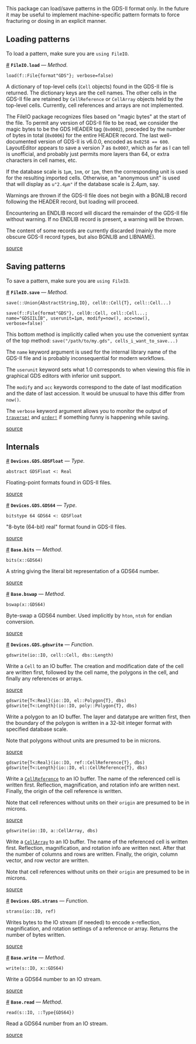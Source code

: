 
This package can load/save patterns in the GDS-II format only. In the future it may be useful to implement machine-specific pattern formats to force fracturing or dosing in an explicit manner.


<a id='Loading-patterns-1'></a>

## Loading patterns


To load a pattern, make sure you are `using FileIO`.

<a id='FileIO.load-Tuple{FileIO.File{FileIO.DataFormat{:GDS}}}' href='#FileIO.load-Tuple{FileIO.File{FileIO.DataFormat{:GDS}}}'>#</a>
**`FileIO.load`** &mdash; *Method*.



```
load(f::File{format"GDS"}; verbose=false)
```

A dictionary of top-level cells (`Cell` objects) found in the GDS-II file is returned. The dictionary keys are the cell names. The other cells in the GDS-II file are retained by `CellReference` or `CellArray` objects held by the top-level cells. Currently, cell references and arrays are not implemented.

The FileIO package recognizes files based on "magic bytes" at the start of the file. To permit any version of GDS-II file to be read, we consider the magic bytes to be the GDS HEADER tag (`0x0002`), preceded by the number of bytes in total (`0x0006`) for the entire HEADER record. The last well-documented version of GDS-II is v6.0.0, encoded as `0x0258 == 600`. LayoutEditor appears to save a version 7 as `0x0007`, which as far as I can tell is unofficial, and probably just permits more layers than 64, or extra characters in cell names, etc.

If the database scale is `1μm`, `1nm`, or `1pm`, then the corresponding unit is used for the resulting imported cells. Otherwise, an "anonymous unit" is used that will display as `u"2.4μm"` if the database scale is 2.4μm, say.

Warnings are thrown if the GDS-II file does not begin with a BGNLIB record following the HEADER record, but loading will proceed.

Encountering an ENDLIB record will discard the remainder of the GDS-II file without warning. If no ENDLIB record is present, a warning will be thrown.

The content of some records are currently discarded (mainly the more obscure GDS-II record types, but also BGNLIB and LIBNAME).


<a target='_blank' href='https://github.com/PainterQubits/Devices.jl/tree/b8678f00938d0e6ef34bdc98e6af3512bc1097ab/src/gds.jl#L486-L516' class='documenter-source'>source</a><br>


<a id='Saving-patterns-1'></a>

## Saving patterns


To save a pattern, make sure you are `using FileIO`.

<a id='FileIO.save-Tuple{FileIO.File{FileIO.DataFormat{:GDS}},Devices.Cells.Cell,Vararg{Devices.Cells.Cell,N}}' href='#FileIO.save-Tuple{FileIO.File{FileIO.DataFormat{:GDS}},Devices.Cells.Cell,Vararg{Devices.Cells.Cell,N}}'>#</a>
**`FileIO.save`** &mdash; *Method*.



```
save(::Union{AbstractString,IO}, cell0::Cell{T}, cell::Cell...)

save(f::File{format"GDS"}, cell0::Cell, cell::Cell...;
name="GDSIILIB", userunit=1μm, modify=now(), acc=now(),
verbose=false)`
```

This bottom method is implicitly called when you use the convenient syntax of the top method: `save("/path/to/my.gds", cells_i_want_to_save...)`

The `name` keyword argument is used for the internal library name of the GDS-II file and is probably inconsequential for modern workflows.

The `userunit` keyword sets what 1.0 corresponds to when viewing this file in graphical GDS editors with inferior unit support.

The `modify` and `acc` keywords correspond to the date of last modification and the date of last accession. It would be unusual to have this differ from `now()`.

The `verbose` keyword argument allows you to monitor the output of [`traverse!`](cells.md#Devices.Cells.traverse!) and [`order!`](cells.md#Devices.Cells.order!) if something funny is happening while saving.


<a target='_blank' href='https://github.com/PainterQubits/Devices.jl/tree/b8678f00938d0e6ef34bdc98e6af3512bc1097ab/src/gds.jl#L429-L452' class='documenter-source'>source</a><br>


<a id='Internals-1'></a>

## Internals

<a id='Devices.GDS.GDSFloat' href='#Devices.GDS.GDSFloat'>#</a>
**`Devices.GDS.GDSFloat`** &mdash; *Type*.



`abstract GDSFloat <: Real`

Floating-point formats found in GDS-II files.


<a target='_blank' href='https://github.com/PainterQubits/Devices.jl/tree/b8678f00938d0e6ef34bdc98e6af3512bc1097ab/src/gds.jl#L64-L68' class='documenter-source'>source</a><br>

<a id='Devices.GDS.GDS64' href='#Devices.GDS.GDS64'>#</a>
**`Devices.GDS.GDS64`** &mdash; *Type*.



`bitstype 64 GDS64 <: GDSFloat`

"8-byte (64-bit) real" format found in GDS-II files.


<a target='_blank' href='https://github.com/PainterQubits/Devices.jl/tree/b8678f00938d0e6ef34bdc98e6af3512bc1097ab/src/gds.jl#L71-L75' class='documenter-source'>source</a><br>

<a id='Base.bits-Tuple{Devices.GDS.GDS64}' href='#Base.bits-Tuple{Devices.GDS.GDS64}'>#</a>
**`Base.bits`** &mdash; *Method*.



`bits(x::GDS64)`

A string giving the literal bit representation of a GDS64 number.


<a target='_blank' href='https://github.com/PainterQubits/Devices.jl/tree/b8678f00938d0e6ef34bdc98e6af3512bc1097ab/src/gds.jl#L78-L82' class='documenter-source'>source</a><br>

<a id='Base.bswap-Tuple{Devices.GDS.GDS64}' href='#Base.bswap-Tuple{Devices.GDS.GDS64}'>#</a>
**`Base.bswap`** &mdash; *Method*.



`bswap(x::GDS64)`

Byte-swap a GDS64 number. Used implicitly by `hton`, `ntoh` for endian conversion.


<a target='_blank' href='https://github.com/PainterQubits/Devices.jl/tree/b8678f00938d0e6ef34bdc98e6af3512bc1097ab/src/gds.jl#L85-L89' class='documenter-source'>source</a><br>

<a id='Devices.GDS.gdswrite' href='#Devices.GDS.gdswrite'>#</a>
**`Devices.GDS.gdswrite`** &mdash; *Function*.



```
gdswrite(io::IO, cell::Cell, dbs::Length)
```

Write a `Cell` to an IO buffer. The creation and modification date of the cell are written first, followed by the cell name, the polygons in the cell, and finally any references or arrays.


<a target='_blank' href='https://github.com/PainterQubits/Devices.jl/tree/b8678f00938d0e6ef34bdc98e6af3512bc1097ab/src/gds.jl#L245-L253' class='documenter-source'>source</a><br>


```
gdswrite{T<:Real}(io::IO, el::Polygon{T}, dbs)
gdswrite{T<:Length}(io::IO, poly::Polygon{T}, dbs)
```

Write a polygon to an IO buffer. The layer and datatype are written first, then the boundary of the polygon is written in a 32-bit integer format with specified database scale.

Note that polygons without units are presumed to be in microns.


<a target='_blank' href='https://github.com/PainterQubits/Devices.jl/tree/b8678f00938d0e6ef34bdc98e6af3512bc1097ab/src/gds.jl#L286-L297' class='documenter-source'>source</a><br>


```
gdswrite{T<:Real}(io::IO, ref::CellReference{T}, dbs)
gdswrite{T<:Length}(io::IO, el::CellReference{T}, dbs)
```

Write a [`CellReference`](cells.md#Devices.Cells.CellReference) to an IO buffer. The name of the referenced cell is written first. Reflection, magnification, and rotation info are written next. Finally, the origin of the cell reference is written.

Note that cell references without units on their `origin` are presumed to be in microns.


<a target='_blank' href='https://github.com/PainterQubits/Devices.jl/tree/b8678f00938d0e6ef34bdc98e6af3512bc1097ab/src/gds.jl#L316-L328' class='documenter-source'>source</a><br>


```
gdswrite(io::IO, a::CellArray, dbs)
```

Write a [`CellArray`](cells.md#Devices.Cells.CellArray) to an IO buffer. The name of the referenced cell is written first. Reflection, magnification, and rotation info are written next. After that the number of columns and rows are written. Finally, the origin, column vector, and row vector are written.

Note that cell references without units on their `origin` are presumed to be in microns.


<a target='_blank' href='https://github.com/PainterQubits/Devices.jl/tree/b8678f00938d0e6ef34bdc98e6af3512bc1097ab/src/gds.jl#L345-L357' class='documenter-source'>source</a><br>

<a id='Devices.GDS.strans' href='#Devices.GDS.strans'>#</a>
**`Devices.GDS.strans`** &mdash; *Function*.



```
strans(io::IO, ref)
```

Writes bytes to the IO stream (if needed) to encode x-reflection, magnification, and rotation settings of a reference or array. Returns the number of bytes written.


<a target='_blank' href='https://github.com/PainterQubits/Devices.jl/tree/b8678f00938d0e6ef34bdc98e6af3512bc1097ab/src/gds.jl#L384-L391' class='documenter-source'>source</a><br>

<a id='Base.write-Tuple{IO,Devices.GDS.GDS64}' href='#Base.write-Tuple{IO,Devices.GDS.GDS64}'>#</a>
**`Base.write`** &mdash; *Method*.



```
write(s::IO, x::GDS64)
```

Write a GDS64 number to an IO stream.


<a target='_blank' href='https://github.com/PainterQubits/Devices.jl/tree/b8678f00938d0e6ef34bdc98e6af3512bc1097ab/src/gds.jl#L159-L165' class='documenter-source'>source</a><br>

<a id='Base.read-Tuple{IO,Type{Devices.GDS.GDS64}}' href='#Base.read-Tuple{IO,Type{Devices.GDS.GDS64}}'>#</a>
**`Base.read`** &mdash; *Method*.



```
read(s::IO, ::Type{GDS64})
```

Read a GDS64 number from an IO stream.


<a target='_blank' href='https://github.com/PainterQubits/Devices.jl/tree/b8678f00938d0e6ef34bdc98e6af3512bc1097ab/src/gds.jl#L168-L174' class='documenter-source'>source</a><br>

